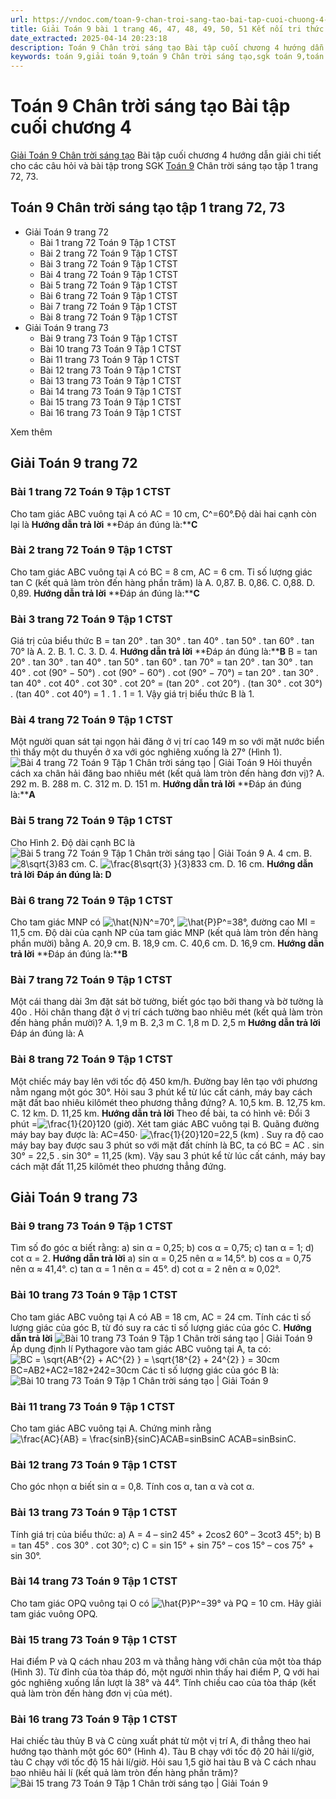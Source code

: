 ```yaml
---
url: https://vndoc.com/toan-9-chan-troi-sang-tao-bai-tap-cuoi-chuong-4-321026
title: Giải Toán 9 bài 1 trang 46, 47, 48, 49, 50, 51 Kết nối tri thức
date_extracted: 2025-04-14 20:23:18
description: Toán 9 Chân trời sáng tạo Bài tập cuối chương 4 hướng dẫn giải chi tiết các câu hỏi và bài tập trong SGK Toán 9 CTST tập 1.
keywords: toán 9,giải toán 9,toán 9 Chân trời sáng tạo,sgk toán 9,toán lớp 9,toán lớp 9 Chân trời sáng tạo,sgk toán 9 Chân trời sáng tạo,toán 9 ctst,giải sgk toán 9 Chân trời sáng tạo,toán 9 Chân trời sáng tạo tập 1,giải bài tập toán 9 Chân trời sáng tạo,Bài tập cuối chương 4,toán 9 Chân trời sáng tạo tập 1 trang 72,toán 9 Chân trời sáng tạo tập 1 trang 73
---
```


# Toán 9 Chân trời sáng tạo Bài tập cuối chương 4
[Giải Toán 9 Chân trời sáng tạo](<https://vndoc.com/toan-9-chan-troi-sang-tao>) Bài tập cuối chương 4 hướng dẫn giải chi tiết cho các câu hỏi và bài tập trong SGK [Toán 9](<https://vndoc.com/toan-lop9>) Chân trời sáng tạo tập 1 trang 72, 73.
## Toán 9 Chân trời sáng tạo tập 1 trang 72, 73
  * Giải Toán 9 trang 72
    * Bài 1 trang 72 Toán 9 Tập 1 CTST 
    * Bài 2 trang 72 Toán 9 Tập 1 CTST 
    * Bài 3 trang 72 Toán 9 Tập 1 CTST 
    * Bài 4 trang 72 Toán 9 Tập 1 CTST 
    * Bài 5 trang 72 Toán 9 Tập 1 CTST 
    * Bài 6 trang 72 Toán 9 Tập 1 CTST 
    * Bài 7 trang 72 Toán 9 Tập 1 CTST
    * Bài 8 trang 72 Toán 9 Tập 1 CTST 
  * Giải Toán 9 trang 73
    * Bài 9 trang 73 Toán 9 Tập 1 CTST 
    * Bài 10 trang 73 Toán 9 Tập 1 CTST 
    * Bài 11 trang 73 Toán 9 Tập 1 CTST 
    * Bài 12 trang 73 Toán 9 Tập 1 CTST 
    * Bài 13 trang 73 Toán 9 Tập 1 CTST
    * Bài 14 trang 73 Toán 9 Tập 1 CTST 
    * Bài 15 trang 73 Toán 9 Tập 1 CTST 
    * Bài 16 trang 73 Toán 9 Tập 1 CTST 

Xem thêm
## **Giải Toán 9 trang 72**
### **Bài 1 trang 72 Toán 9 Tập 1 CTST**
Cho tam giác ABC vuông tại A có AC = 10 cm, C^=60°.Độ dài hai cạnh còn lại là
**Hướng dẫn trả lời**
**Đáp án đúng là:****C**
### **Bài 2 trang 72 Toán 9 Tập 1 CTST**
Cho tam giác ABC vuông tại A có BC = 8 cm, AC = 6 cm. Tỉ số lượng giác tan C \(kết quả làm tròn đến hàng phần trăm\) là
A. 0,87.
B. 0,86.
C. 0,88.
D. 0,89.
**Hướng dẫn trả lời**
**Đáp án đúng là:****C**
### **Bài 3 trang 72 Toán 9 Tập 1 CTST**
Giá trị của biểu thức B = tan 20° . tan 30° . tan 40° . tan 50° . tan 60° . tan 70° là
A. 2.
B. 1.
C. 3.
D. 4.
**Hướng dẫn trả lời**
**Đáp án đúng là:****B**
B = tan 20° . tan 30° . tan 40° . tan 50° . tan 60° . tan 70°
= tan 20° . tan 30° . tan 40° . cot \(90° − 50°\) . cot \(90° − 60°\) . cot \(90° − 70°\)
= tan 20° . tan 30° . tan 40° . cot 40° . cot 30° . cot 20°
= \(tan 20° . cot 20°\) . \(tan 30° . cot 30°\) . \(tan 40° . cot 40°\)
= 1 . 1 . 1 = 1.
Vậy giá trị biểu thức B là 1.
### **Bài 4 trang 72 Toán 9 Tập 1 CTST**
Một người quan sát tại ngọn hải đăng ở vị trí cao 149 m so với mặt nước biển thì thấy một du thuyền ở xa với góc nghiêng xuống là 27° \(Hình 1\).
![Bài 4 trang 72 Toán 9 Tập 1 Chân trời sáng tạo | Giải Toán 9](https://i.vdoc.vn/data/image/2024/05/29/bai-4-trang-72-toan-lop-9-tap-1.png)
Hỏi thuyền cách xa chân hải đăng bao nhiêu mét \(kết quả làm tròn đến hàng đơn vị\)?
A. 292 m.
B. 288 m.
C. 312 m.
D. 151 m.
**Hướng dẫn trả lời**
**Đáp án đúng là:****A**
### **Bài 5 trang 72 Toán 9 Tập 1 CTST**
Cho Hình 2. Độ dài cạnh BC là
![Bài 5 trang 72 Toán 9 Tập 1 Chân trời sáng tạo | Giải Toán 9](https://i.vdoc.vn/data/image/2024/05/29/bai-5-trang-72-toan-lop-9-tap-1.png)
A. 4 cm.
B. ![8\\sqrt{3}](https://i.vdoc.vn/data/image/blank.png)83 cm.
C. ![\\frac{8\\sqrt{3} }{3}](https://i.vdoc.vn/data/image/blank.png)833 cm.
D. 16 cm.
**Hướng dẫn trả lời**
**Đáp án đúng là: D**
### **Bài 6 trang 72 Toán 9 Tập 1 CTST**
Cho tam giác MNP có ![\\hat{N}](https://i.vdoc.vn/data/image/blank.png)N^=70°, ![\\hat{P}](https://i.vdoc.vn/data/image/blank.png)P^=38°, đường cao MI = 11,5 cm. Độ dài của cạnh NP của tam giác MNP \(kết quả làm tròn đến hàng phần mười\) bằng
A. 20,9 cm.
B. 18,9 cm.
C. 40,6 cm.
D. 16,9 cm.
**Hướng dẫn trả lời**
**Đáp án đúng là:****B**
### **Bài 7 trang 72 Toán 9 Tập 1 CTST**
Một cái thang dài 3m đặt sát bờ tường, biết góc tạo bởi thang và bờ tường là 40o . Hỏi chân thang đặt ở vị trí cách tường bao nhiêu mét \(kết quả làm tròn đến hàng phần mười\)?
A. 1,9 m
B. 2,3 m
C. 1,8 m
D. 2,5 m
**Hướng dẫn trả lời**
Đáp án đúng là: A
### **Bài 8 trang 72 Toán 9 Tập 1 CTST**
Một chiếc máy bay lên với tốc độ 450 km/h. Đường bay lên tạo với phương nằm ngang một góc 30°. Hỏi sau 3 phút kể từ lúc cất cánh, máy bay cách mặt đất bao nhiêu kilômét theo phương thẳng đứng?
A. 10,5 km.
B. 12,75 km.
C. 12 km.
D. 11,25 km.
**Hướng dẫn trả lời**
Theo đề bài, ta có hình vẽ:
Đổi 3 phút =![\\frac{1}{20}](https://i.vdoc.vn/data/image/blank.png)120 \(giờ\).
Xét tam giác ABC vuông tại B.
Quãng đường máy bay bay được là:
AC=450⋅ ![\\frac{1}{20}](https://i.vdoc.vn/data/image/blank.png)120=22,5 \(km\) .
Suy ra độ cao máy bay bay được sau 3 phút so với mặt đất chính là BC, ta có
BC = AC . sin 30° = 22,5 . sin 30° = 11,25 \(km\).
Vậy sau 3 phút kể từ lúc cất cánh, máy bay cách mặt đất 11,25 kilômét theo phương thẳng đứng.
## **Giải Toán 9 trang 73**
### **Bài 9 trang 73 Toán 9 Tập 1 CTST**
Tìm số đo góc α biết rằng:
a\) sin α = 0,25;
b\) cos α = 0,75;
c\) tan α = 1;
d\) cot α = 2.
**Hướng dẫn trả lời**
a\) sin α = 0,25 nên α ≈ 14,5°.
b\) cos α = 0,75 nên α ≈ 41,4°.
c\) tan α = 1 nên α = 45°.
d\) cot α = 2 nên α ≈ 0,02°.
### **Bài 10 trang 73 Toán 9 Tập 1 CTST**
Cho tam giác ABC vuông tại A có AB = 18 cm, AC = 24 cm. Tính các tỉ số lượng giác của góc B, từ đó suy ra các tỉ số lượng giác của góc C.
**Hướng dẫn trả lời**
![Bài 10 trang 73 Toán 9 Tập 1 Chân trời sáng tạo | Giải Toán 9](https://i.vdoc.vn/data/image/2024/05/29/bai-10-trang-73-toan-lop-9-tap-1.png)
Áp dụng định lí Pythagore vào tam giác ABC vuông tại A, ta có: ![BC = \\sqrt{AB^{2} + AC^{2} } = \\sqrt{18^{2} + 24^{2} } = 30cm](https://i.vdoc.vn/data/image/blank.png)BC=AB2+AC2=182+242=30cm
Các tỉ số lượng giác của góc B là:
![Bài 10 trang 73 Toán 9 Tập 1 Chân trời sáng tạo | Giải Toán 9](https://i.vdoc.vn/data/image/2024/05/29/bai-10-trang-73-toan-lop-9-tap-1-1.png)
### **Bài 11 trang 73 Toán 9 Tập 1 CTST**
Cho tam giác ABC vuông tại A. Chứng minh rằng ![\\frac{AC}{AB} = \\frac{sinB}{sinC}](https://i.vdoc.vn/data/image/blank.png)ACAB=sinBsinC ACAB=sinBsinC.
### **Bài 12 trang 73 Toán 9 Tập 1 CTST**
Cho góc nhọn α biết sin α = 0,8. Tính cos α, tan α và cot α.
### **Bài 13 trang 73 Toán 9 Tập 1 CTST**
Tính giá trị của biểu thức:
a\) A = 4 – sin2 45° + 2cos2 60° – 3cot3 45°;
b\) B = tan 45° . cos 30° . cot 30°;
c\) C = sin 15° + sin 75° – cos 15° – cos 75° + sin 30°.
### **Bài 14 trang 73 Toán 9 Tập 1 CTST**
Cho tam giác OPQ vuông tại O có ![\\hat{P}](https://i.vdoc.vn/data/image/blank.png)P^=39° và PQ = 10 cm. Hãy giải tam giác vuông OPQ.
### **Bài 15 trang 73 Toán 9 Tập 1 CTST**
Hai điểm P và Q cách nhau 203 m và thẳng hàng với chân của một tòa tháp \(Hình 3\). Từ đỉnh của tòa tháp đó, một người nhìn thấy hai điểm P, Q với hai góc nghiêng xuống lần lượt là 38° và 44°. Tính chiều cao của tòa tháp \(kết quả làm tròn đến hàng đơn vị của mét\).
### **Bài 16 trang 73 Toán 9 Tập 1 CTST**
Hai chiếc tàu thủy B và C cùng xuất phát từ một vị trí A, đi thẳng theo hai hướng tạo thành một góc 60° \(Hình 4\). Tàu B chạy với tốc độ 20 hải lí/giờ, tàu C chạy với tốc độ 15 hải lí/giờ. Hỏi sau 1,5 giờ hai tàu B và C cách nhau bao nhiêu hải lí \(kết quả làm tròn đến hàng phần trăm\)?
![Bài 15 trang 73 Toán 9 Tập 1 Chân trời sáng tạo | Giải Toán 9](https://i.vdoc.vn/data/image/2024/05/29/bai-15-trang-73-toan-lop-9-tap-1.png)
